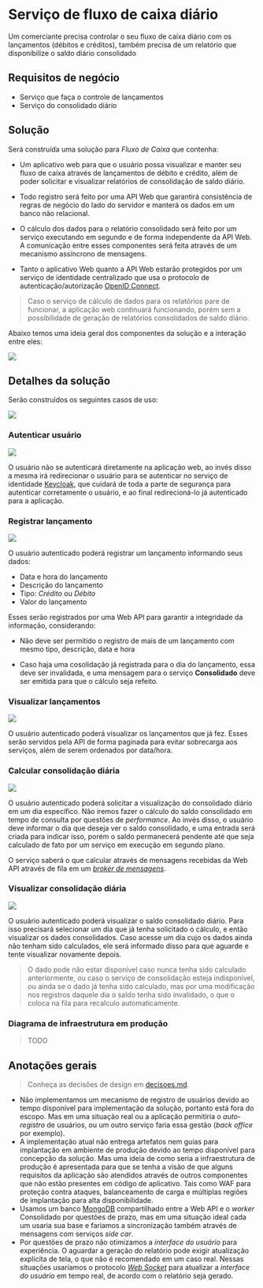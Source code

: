 # Serviço de fluxo de caixa diário

Um comerciante precisa controlar o seu fluxo de caixa diário com os lançamentos
(débitos e créditos), também precisa de um relatório que disponibilize o saldo
diário consolidado

## Requisitos de negócio

- Serviço que faça o controle de lançamentos
- Serviço do consolidado diário

## Solução

Será construída uma solução para *Fluxo de Caixa* que contenha:

- Um aplicativo web para que o usuário possa visualizar e manter seu fluxo de
  caixa através de lançamentos de débito e crédito, além de poder solicitar e
  visualizar relatórios de consolidação de saldo diário.

- Todo registro será feito por uma API Web que garantirá consistência de regras
  de negócio do lado do servidor e manterá os dados em um banco não relacional.

- O cálculo dos dados para o relatório consolidado será feito por um serviço
  executando em segundo e de forma independente da API Web. A comunicação
  entre esses componentes será feita através de um mecanismo assíncrono de
  mensagens.

- Tanto o aplicativo Web quanto a API Web estarão protegidos por um serviço de
  identidade centralizado que usa o protocolo de autenticação/autorização
  [OpenID Connect][OPENID_CONNECT].

> Caso o serviço de cálculo de dados para os relatórios pare de funcionar, a
> aplicação web continuará funcionando, porém sem a possibilidade de geração de
> relatórios consolidados de saldo diário.

Abaixo temos uma ideia geral dos componentes da solução e a interação entre eles:

![](images/diagrama-componentes.png)

## Detalhes da solução

Serão construídos os seguintes casos de uso:

![](images/casos-de-uso.png)

### Autenticar usuário

![](images/caso-de-uso-autenticar-usuario.png)

O usuário não se autenticará diretamente na aplicação web, ao invés disso a
mesma irá redirecionar o usuário para se autenticar no serviço de identidade
[Keycloak][KEYCLOAK], que cuidará de toda a parte de segurança para autenticar
corretamente o usuário, e ao final redirecioná-lo já autenticado para a
aplicação.

### Registrar lançamento

![](images/caso-de-uso-registrar-lancamento.png)

O usuário autenticado poderá registrar um lançamento informando seus dados:

- Data e hora do lançamento
- Descrição do lançamento
- Tipo: _Crédito_ ou _Débito_
- Valor do lançamento

Esses serão registrados por uma Web API para garantir a integridade da
informação, considerando:

- Não deve ser permitido o registro de mais de um lançamento com mesmo tipo,
  descrição, data e hora

- Caso haja uma cosolidação já registrada para o dia do lançamento, essa
  deve ser invalidada, e uma mensagem para o serviço **Consolidado** deve ser
  emitida para que o cálculo seja refeito.

### Visualizar lançamentos

![](images/caso-de-uso-visualizar-lancamentos.png)

O usuário autenticado poderá visualizar os lançamentos que já fez. Esses serão
servidos pela API de forma paginada para evitar sobrecarga aos serviços, além
de serem ordenados por data/hora.

### Calcular consolidação diária

![](images/caso-de-uso-calcular-consolidacao-diaria.png)

O usuário autenticado poderá solicitar a visualização do consolidado diário em
um dia específico. Não iremos fazer o cálculo do saldo consolidado em tempo de
consulta por questões de _performance_. Ao invés disso, o usuário deve informar
o dia que deseja ver o saldo consolidado, e uma entrada será criada para indicar
isso, porém o saldo permanecerá pendente até que seja calculado de fato por um
serviço em execução em segundo plano.

O serviço saberá o que calcular através de mensagens recebidas da Web API
através de fila em um [_broker de mensagens_][MESSAGE_BROKER].

### Visualizar consolidação diária

![](images/caso-de-uso-visualizar-consolidacao-diaria.png)

O usuário autenticado poderá visualizar o saldo consolidado diário. Para isso
precisará selecionar um dia que já tenha solicitado o cálculo, e então
visualizar os dados consolidados. Caso acesse um dia cujo os dados ainda não
tenham sido calculados, ele será informado disso para que aguarde e tente
visualizar novamente depois.

> O dado pode não estar disponível caso nunca tenha sido calculado anteriormente,
> ou caso o serviço de consolidação esteja indisponível, ou ainda se o dado já
> tenha sido calculado, mas por uma modificação nos registros daquele dia o
> saldo tenha sido invalidado, o que o coloca na fila para recalculo
> automaticamente.

### Diagrama de infraestrutura em produção

> TODO

## Anotações gerais

> Conheça as decisões de design em [decisoes.md](decisoes.md).

- Não implementamos um mecanismo de registro de usuários devido ao tempo
  disponível para implementação da solução, portanto está fora do escopo.
  Mas em uma situação real ou a aplicação permitiria o *auto-registro* de
  usuários, ou um outro serviço faria essa gestão (*back office* por exemplo).
- A implementação atual não entrega artefatos nem guias para implantação em
  ambiente de produção devido ao tempo disponível para concepção da solução.
  Mas uma ideia de como seria a infraestrutura de produção é apresentada para
  que se tenha a visão de que alguns requisitos da aplicação são atendidos
  através de outros componentes que não estão presentes em código de aplicativo.
  Tais como WAF para proteção contra ataques, balanceamento de carga e múltiplas
  regiões de implantação para alta disponibilidade.
- Usamos um banco [MongoDB][MONGODB] compartilhado entre a Web API e o _worker_ Consolidado
  por questões de prazo, mas em uma situação ideal cada um usaria sua base e
  fariamos a sincronização também através de mensagens com serviços _side car_.
- Por questões de prazo não otimizamos a _interface do usuário_ para experiência.
  O aguardar a geração do relatório pode exigir atualização explícita de tela, o
  que não é recomendado em um caso real. Nessas situações usaríamos o protocolo
  [_Web Socket_][WEBSOCKET] para atualizar a _interface do usuário_ em tempo
  real, de acordo com o relatório seja gerado.


<!-- links -->
[OPENID_CONNECT]: https://openid.net/developers/how-connect-works
[KEYCLOAK]: https://www.keycloak.org
[MONGODB]: https://www.mongodb.com
[WEBSOCKET]: https://developer.mozilla.org/pt-BR/docs/Web/API/WebSockets_API
[MESSAGE_BROKER]: https://en.wikipedia.org/wiki/Message_broker